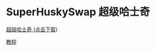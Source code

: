 # SuperHuskySwap 超级哈士奇

[超级哈士奇 (点击下载)](https://cdn.jsdelivr.net/gh/zhaobit/husky@main/releases/SuperHuskySwapV1.0.0.9.zip)

[教程](./docs)